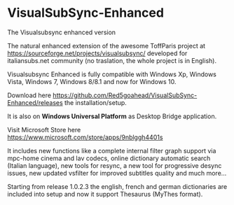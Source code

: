 # VisualSubSync-Enhanced
The Visualsubsync enhanced version

The natural enhanced extension of the awesome ToffParis project at https://sourceforge.net/projects/visualsubsync/ developed 
for italiansubs.net  community (no traslation, the whole project is in English).

Visualsubsync Enhanced is fully compatible with Windows Xp, Windows Vista, Windows 7, Windows 8/8.1 and now for Windows 10.

Download here https://github.com/Red5goahead/VisualSubSync-Enhanced/releases the installation/setup.
 
It is also on **Windows Universal Platform** as Desktop Bridge application. 

Visit Microsoft Store here https://www.microsoft.com/store/apps/9nblggh4401s

It includes new functions like a complete internal filter graph support via mpc-home cinema and lav codecs, online dictionary 
automatic search (Italian language), new tools for resync, a new tool for progressive desync issues, new updated vsfilter for 
improved subtitles quality and much more...

Starting from release 1.0.2.3 the english, french and german dictionaries are included into setup and 
now it support Thesaurus (MyThes format).
